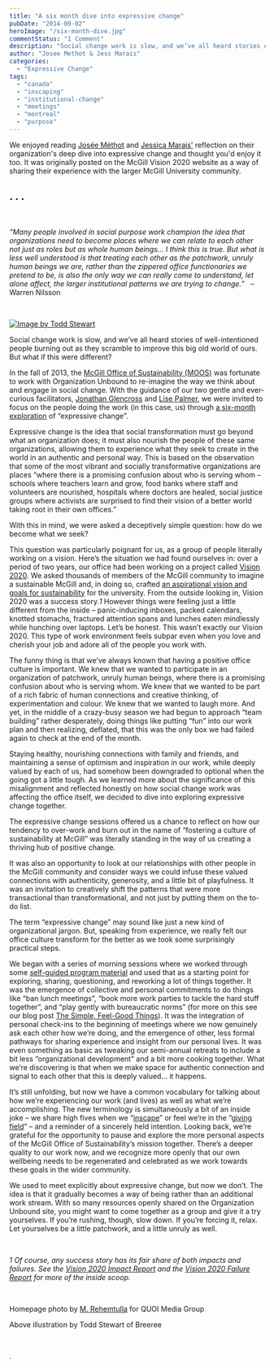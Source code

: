 ```yaml
---
title: "A six month dive into expressive change"
pubDate: "2014-09-02"
heroImage: "/six-month-dive.jpg"
commentStatus: "1 Comment"
description: "Social change work is slow, and we’ve all heard stories of well-intentioned people burning out as they scramble to improve this big old world of ours. But what if this were different? In the fall of 2013, the McGill Office of Sustainability (MOOS) was fortunate to work with Organization Unbound to re-imagine the way we think about and engage in social change. With the guidance of our […]"
author: "Josee Methot & Jess Marais"
categories: 
  - "Expressive Change"
tags: 
  - "canada"
  - "inscaping"
  - "institutional-change"
  - "meetings"
  - "montreal"
  - "purpose"
---
```


We enjoyed reading [Josée Méthot](https://organizationunbound.org/josee-methot/) and [Jessica Marais'](https://organizationunbound.org/jess-marais/) reflection on their organization's deep dive into expressive change and thought you'd enjoy it too. It was originally posted on the McGill Vision 2020 website as a way of sharing their experience with the larger McGill University community.

## . . .

 

_“Many people involved in social purpose work champion the idea that organizations need to become places where we can relate to each other not just as roles but as whole human beings… I think this is true. But what is less well understood is that treating each other as the patchwork, unruly human beings we are, rather than the zippered office functionaries we pretend to be, is also the only way we can really come to understand, let alone affect, the larger institutional patterns we are trying to change.”_   – Warren Nilsson

 

[![Image by Todd Stewart](https://organizationunbound.org/wp-content/uploads/2014/08/logo1-192x300.jpg)](https://organizationunbound.org/wp-content/uploads/2014/08/logo1.jpg)

Social change work is slow, and we’ve all heard stories of well-intentioned people burning out as they scramble to improve this big old world of ours. But what if this were different?

In the fall of 2013, the [McGill Office of Sustainability (MOOS)](https://www.mcgill.ca/sustainability/about) was fortunate to work with Organization Unbound to re-imagine the way we think about and engage in social change. With the guidance of our two gentle and ever-curious facilitators, [Jonathan Glencross](https://organizationunbound.org/get-in-touch-with-us/) and [Lise Palmer](http://www.sparkorganisations.com/about), we were invited to focus on the people doing the work (in this case, us) through [a six-month exploration](https://organizationunbound.org/expressive-change/wanted-two-montreal-based-learning-partners/) of “expressive change”.

Expressive change is the idea that social transformation must go beyond what an organization does; it must also nourish the people of these same organizations, allowing them to experience what they seek to create in the world in an authentic and personal way. This is based on the observation that some of the most vibrant and socially transformative organizations are places “where there is a promising confusion about who is serving whom – schools where teachers learn and grow, food banks where staff and volunteers are nourished, hospitals where doctors are healed, social justice groups where activists are surprised to find their vision of a better world taking root in their own offices.”

With this in mind, we were asked a deceptively simple question: how do we become what we seek?

This question was particularly poignant for us, as a group of people literally working on a vision. Here’s the situation we had found ourselves in: over a period of two years, our office had been working on a project called [Vision 2020](http://www.mcgill.ca/sustainability/about/vision-2020). We asked thousands of members of the McGill community to imagine a sustainable McGill and, in doing so, crafted [an aspirational vision and goals for sustainability](http://www.mcgill.ca/sustainability/sites/mcgill.ca.sustainability/files/sustainability_strategy_final2.pdf) for the university. From the outside looking in, Vision 2020 was a success story._1_ However things were feeling just a little different from the inside – panic-inducing inboxes, packed calendars, knotted stomachs, fractured attention spans and lunches eaten mindlessly while hunching over laptops. Let’s be honest. This wasn’t exactly our Vision 2020. This type of work environment feels subpar even when you love and cherish your job and adore all of the people you work with.

The funny thing is that we’ve always known that having a positive office culture is important. We knew that we wanted to participate in an organization of patchwork, unruly human beings, where there is a promising confusion about who is serving whom. We knew that we wanted to be part of a rich fabric of human connections and creative thinking, of experimentation and colour. We knew that we wanted to laugh more. And yet, in the middle of a crazy-busy season we had begun to approach “team building” rather desperately, doing things like putting “fun” into our work plan and then realizing, deflated, that this was the only box we had failed again to check at the end of the month.

Staying healthy, nourishing connections with family and friends, and maintaining a sense of optimism and inspiration in our work, while deeply valued by each of us, had somehow been downgraded to optional when the going got a little tough. As we learned more about the significance of this misalignment and reflected honestly on how social change work was affecting the office itself, we decided to dive into exploring expressive change together.

The expressive change sessions offered us a chance to reflect on how our tendency to over-work and burn out in the name of “fostering a culture of sustainability at McGill” was literally standing in the way of us creating a thriving hub of positive change.

It was also an opportunity to look at our relationships with other people in the McGill community and consider ways we could infuse these valued connections with authenticity, generosity, and a little bit of playfulness. It was an invitation to creatively shift the patterns that were more transactional than transformational, and not just by putting them on the to-do list.

The term “expressive change” may sound like just a new kind of organizational jargon. But, speaking from experience, we really felt our office culture transform for the better as we took some surprisingly practical steps.

We began with a series of morning sessions where we worked through some [self-guided program material](https://organizationunbound.org/in-practice/) and used that as a starting point for exploring, sharing, questioning, and reworking a lot of things together. It was the emergence of collective and personal commitments to do things like “ban lunch meetings”, “book more work parties to tackle the hard stuff together”, and “play gently with bureaucratic norms” (for more on this see our blog post [The Simple, Feel-Good Things](http://mcgillvision2020.com/2014/05/02/the-simple-feel-good-things/)). It was the integration of personal check-ins to the beginning of meetings where we now genuinely ask each other how we’re doing, and the emergence of other, less formal pathways for sharing experience and insight from our personal lives. It was even something as basic as tweaking our semi-annual retreats to include a bit less “organizational development” and a bit more cooking together. What we’re discovering is that when we make space for authentic connection and signal to each other that this is deeply valued… it happens.

It’s still unfolding, but now we have a common vocabulary for talking about how we’re experiencing our work (and lives) as well as what we’re accomplishing. The new terminology is simultaneously a bit of an inside joke – we share high fives when we “[inscape](https://organizationunbound.org/wp-content/uploads/2013/11/2-InscapingIntro.pdf)” or feel we’re in the “[giving field](https://organizationunbound.org/wp-content/uploads/2013/11/4-TheGivingField.pdf)” – and a reminder of a sincerely held intention. Looking back, we’re grateful for the opportunity to pause and explore the more personal aspects of the McGill Office of Sustainability’s mission together. There’s a deeper quality to our work now, and we recognize more openly that our own wellbeing needs to be regenerated and celebrated as we work towards these goals in the wider community.

We used to meet explicitly about expressive change, but now we don’t. The idea is that it gradually becomes a way of being rather than an additional work stream. With so many resources openly shared on the Organization Unbound site, you might want to come together as a group and give it a try yourselves. If you’re rushing, though, slow down. If you’re forcing it, relax. Let yourselves be a little patchwork, and a little unruly as well.

 

_1 Of course, any success story has its fair share of both impacts and failures. See the [Vision 2020 Impact Report](http://www.mcgill.ca/sustainability/sites/mcgill.ca.sustainability/files/impact_report_final.pdf) and the [Vision 2020 Failure Report](http://www.mcgill.ca/sustainability/sites/mcgill.ca.sustainability/files/failure_report_final.pdf) for more of the inside scoop._

 

Homepage photo by [M. Rehemtulla](https://www.flickr.com/photos/quoimedia/5362210929/) for QUOI Media Group

Above illustration by Todd Stewart of Breeree

 

.
